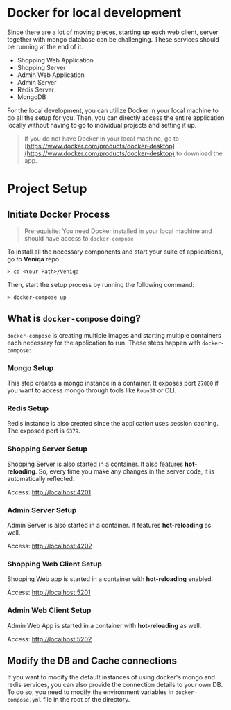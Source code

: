 # Docker for local development

Since there are a lot of moving pieces, starting up each web client, server together with mongo database can be challenging. These services should be running at the end of it.

- Shopping Web Application
- Shopping Server
- Admin Web Application
- Admin Server
- Redis Server
- MongoDB 

For the local development, you can utilize Docker in your local machine to do all the setup for you. Then, you can directly access the entire application locally without having to go to individual projects and setting it up.
> If you do not have Docker in your local machine, go to [https://www.docker.com/products/docker-desktop](https://www.docker.com/products/docker-desktop) to download the app.

# Project Setup

## Initiate Docker Process
> Prerequisite: You need Docker installed in your local machine and should have access to `docker-compose`

To install all the necessary components and start your suite of applications, go to **Veniqa** repo.
```
> cd <Your Path>/Veniqa
```

Then, start the setup process by running the following command:
```
> docker-compose up
```

## What is `docker-compose` doing?

`docker-compose` is creating multiple images and starting multiple containers each necessary for the application to run. These steps happen with `docker-compose`:

### Mongo Setup
   
This step creates a mongo instance in a container. It exposes port `27000` if you want to access mongo through tools like `Robo3T` or CLI.

### Redis Setup

Redis instance is also created since the application uses session caching. The exposed port is `6379`. 

### Shopping Server Setup

Shopping Server is also started in a container. It also features **hot-reloading**. So, every time you make any changes in the server code, it is automatically reflected.

Access: [http://localhost:4201](http://localhost:4201)

### Admin Server Setup

Admin Server is also started in a container. It features **hot-reloading** as well.

Access: [http://localhost:4202](http://localhost:4202)

### Shopping Web Client Setup

Shopping Web app is started in a container with **hot-reloading** enabled. 

Access: [http://localhost:5201](http://localhost:5201)

### Admin Web Client Setup

Admin Web App is started in a container with **hot-reloading** as well.

Access: [http://localhost:5202](http://localhost:5202)


## Modify the DB and Cache connections

If you want to modify the default instances of using docker's mongo and redis services, you can also provide the connection details to your own DB. To do so, you need to modify the environment variables in `docker-compose.yml` file in the root of the directory.